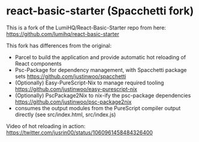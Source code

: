 # react-basic-starter (Spacchetti fork)

This is a fork of the LumiHQ/React-Basic-Starter repo from here: <https://github.com/lumihq/react-basic-starter>

This fork has differences from the original:

* Parcel to build the application and provide automatic hot reloading of React components
* Psc-Package for dependency management, with Spacchetti package sets <https://github.com/justinwoo/spacchetti>
* (Optionally) Easy-PureScript-Nix to manage required tooling <https://github.com/justinwoo/easy-purescript-nix>
* (Optionally) PscPackage2Nix to nix-ify the psc-package dependencies <https://github.com/justinwoo/psc-package2nix>
* consumes the output modules from the PureScript compiler output directly (see src/index.html, src/index.js)

Video of hot reloading in action: <https://twitter.com/jusrin00/status/1060961458484326400>
